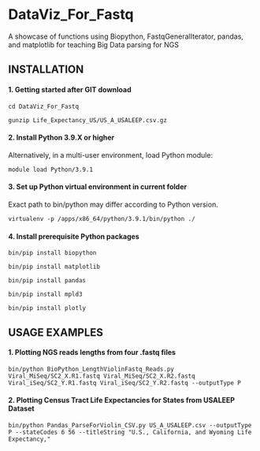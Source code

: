 # DataViz_For_Fastq
A showcase of functions using Biopython, FastqGeneralIterator, pandas, and matplotlib for teaching Big Data parsing for NGS

## INSTALLATION

#### 1. Getting started after GIT download
`cd DataViz_For_Fastq`

`gunzip Life_Expectancy_US/US_A_USALEEP.csv.gz`

#### 2. Install Python 3.9.X or higher
Alternatively, in a multi-user environment, load Python module:

`module load Python/3.9.1`

#### 3. Set up Python virtual environment in current folder
Exact path to bin/python may differ according to Python version.

`virtualenv -p /apps/x86_64/python/3.9.1/bin/python ./`

#### 4. Install prerequisite Python packages
`bin/pip install biopython`

`bin/pip install matplotlib`

`bin/pip install pandas`

`bin/pip install mpld3`

`bin/pip install plotly`

## USAGE EXAMPLES

#### 1. Plotting NGS reads lengths from four .fastq files
`bin/python BioPython_LengthViolinFastq_Reads.py Viral_MiSeq/SC2_X.R1.fastq Viral_MiSeq/SC2_X.R2.fastq Viral_iSeq/SC2_Y.R1.fastq Viral_iSeq/SC2_Y.R2.fastq --outputType P`

#### 2. Plotting Census Tract Life Expectancies for States from USALEEP Dataset
`bin/python Pandas_ParseForViolin_CSV.py US_A_USALEEP.csv --outputType P --stateCodes 6 56 --titleString "U.S., California, and Wyoming Life Expectancy,"`
